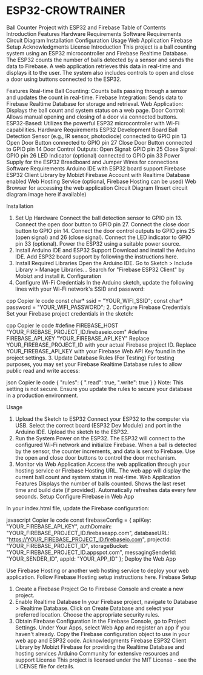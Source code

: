 # ESP32-CROWTRAINER
Ball Counter Project with ESP32 and Firebase
Table of Contents
Introduction
Features
Hardware Requirements
Software Requirements
Circuit Diagram
Installation
Configuration
Usage
Web Application
Firebase Setup
Acknowledgments
License
Introduction
This project is a ball counting system using an ESP32 microcontroller and Firebase Realtime Database. The ESP32 counts the number of balls detected by a sensor and sends the data to Firebase. A web application retrieves this data in real-time and displays it to the user. The system also includes controls to open and close a door using buttons connected to the ESP32.

Features
Real-time Ball Counting: Counts balls passing through a sensor and updates the count in real-time.
Firebase Integration: Sends data to Firebase Realtime Database for storage and retrieval.
Web Application: Displays the ball count and system status on a web page.
Door Control: Allows manual opening and closing of a door via connected buttons.
ESP32-Based: Utilizes the powerful ESP32 microcontroller with Wi-Fi capabilities.
Hardware Requirements
ESP32 Development Board
Ball Detection Sensor (e.g., IR sensor, photodiode) connected to GPIO pin 13
Open Door Button connected to GPIO pin 27
Close Door Button connected to GPIO pin 14
Door Control Outputs:
Open Signal: GPIO pin 25
Close Signal: GPIO pin 26
LED Indicator (optional) connected to GPIO pin 33
Power Supply for the ESP32
Breadboard and Jumper Wires for connections
Software Requirements
Arduino IDE with ESP32 board support
Firebase ESP32 Client Library by Mobizt
Firebase Account with Realtime Database enabled
Web Hosting Service (optional, Firebase Hosting can be used)
Web Browser for accessing the web application
Circuit Diagram
(Insert circuit diagram image here if available)

Installation
1. Set Up Hardware
Connect the ball detection sensor to GPIO pin 13.
Connect the open door button to GPIO pin 27.
Connect the close door button to GPIO pin 14.
Connect the door control outputs to GPIO pins 25 (open signal) and 26 (close signal).
Connect the LED indicator to GPIO pin 33 (optional).
Power the ESP32 using a suitable power source.
2. Install Arduino IDE and ESP32 Support
Download and install the Arduino IDE.
Add ESP32 board support by following the instructions here.
3. Install Required Libraries
Open the Arduino IDE.
Go to Sketch > Include Library > Manage Libraries...
Search for "Firebase ESP32 Client" by Mobizt and install it.
Configuration
1. Configure Wi-Fi Credentials
In the Arduino sketch, update the following lines with your Wi-Fi network's SSID and password:

cpp
Copier le code
const char* ssid = "YOUR_WIFI_SSID";
const char* password = "YOUR_WIFI_PASSWORD";
2. Configure Firebase Credentials
Set your Firebase project credentials in the sketch:

cpp
Copier le code
#define FIREBASE_HOST "YOUR_FIREBASE_PROJECT_ID.firebaseio.com"
#define FIREBASE_API_KEY "YOUR_FIREBASE_API_KEY"
Replace YOUR_FIREBASE_PROJECT_ID with your actual Firebase project ID.
Replace YOUR_FIREBASE_API_KEY with your Firebase Web API Key found in the project settings.
3. Update Database Rules (For Testing)
For testing purposes, you may set your Firebase Realtime Database rules to allow public read and write access:

json
Copier le code
{
  "rules": {
    ".read": true,
    ".write": true
  }
}
Note: This setting is not secure. Ensure you update the rules to secure your database in a production environment.

Usage
1. Upload the Sketch to ESP32
Connect your ESP32 to the computer via USB.
Select the correct board (ESP32 Dev Module) and port in the Arduino IDE.
Upload the sketch to the ESP32.
2. Run the System
Power on the ESP32.
The ESP32 will connect to the configured Wi-Fi network and initialize Firebase.
When a ball is detected by the sensor, the counter increments, and data is sent to Firebase.
Use the open and close door buttons to control the door mechanism.
3. Monitor via Web Application
Access the web application through your hosting service or Firebase Hosting URL.
The web app will display the current ball count and system status in real-time.
Web Application
Features
Displays the number of balls counted.
Shows the last reset time and build date (if provided).
Automatically refreshes data every few seconds.
Setup
Configure Firebase in Web App

In your index.html file, update the Firebase configuration:

javascript
Copier le code
const firebaseConfig = {
  apiKey: "YOUR_FIREBASE_API_KEY",
  authDomain: "YOUR_FIREBASE_PROJECT_ID.firebaseapp.com",
  databaseURL: "https://YOUR_FIREBASE_PROJECT_ID.firebaseio.com",
  projectId: "YOUR_FIREBASE_PROJECT_ID",
  storageBucket: "YOUR_FIREBASE_PROJECT_ID.appspot.com",
  messagingSenderId: "YOUR_SENDER_ID",
  appId: "YOUR_APP_ID"
};
Deploy the Web App

Use Firebase Hosting or another web hosting service to deploy your web application.
Follow Firebase Hosting setup instructions here.
Firebase Setup
1. Create a Firebase Project
Go to Firebase Console and create a new project.
2. Enable Realtime Database
In your Firebase project, navigate to Database > Realtime Database.
Click on Create Database and select your preferred location.
Choose the appropriate security rules.
3. Obtain Firebase Configuration
In the Firebase Console, go to Project Settings.
Under Your Apps, select Web App and register an app if you haven't already.
Copy the Firebase configuration object to use in your web app and ESP32 code.
Acknowledgments
Firebase ESP32 Client Library by Mobizt
Firebase for providing the Realtime Database and hosting services
Arduino Community for extensive resources and support
License
This project is licensed under the MIT License - see the LICENSE file for details.

